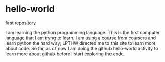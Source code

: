 # hello-world
first repository

I am learning the python programming language.
This is the first computer language that I am tryng to learn.
I am using a course from coursera and learn python the hard way; LPTHW directed me to this site to learn more about code.
So far, as of now I am doing the github hello-world activity to learn more about github before I start exploring the code.
